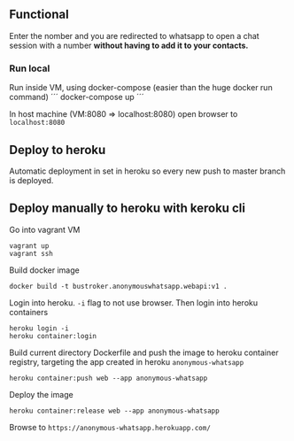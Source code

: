 ## Functional
Enter the nomber and you are redirected to whatsapp to open a chat session with a number **without having to add it to your contacts.**

### Run local
Run inside VM, using docker-compose (easier than the huge docker run command)
´´´
docker-compose up
´´´

In host machine (VM:8080 => localhost:8080) open browser to `localhost:8080`

## Deploy to heroku
Automatic deployment in set in heroku so every new push to master branch is deployed.


## Deploy manually to heroku with keroku cli
Go into vagrant VM
```
vagrant up
vagrant ssh
```

Build docker image
```
docker build -t bustroker.anonymouswhatsapp.webapi:v1 .
```

Login into heroku. `-i` flag to not use browser.
Then login into heroku containers
```
heroku login -i
heroku container:login
```

Build current directory Dockerfile and push the image to heroku container registry, targeting the app created in heroku `anonymous-whatsapp`
```
heroku container:push web --app anonymous-whatsapp
```

Deploy the image
```
heroku container:release web --app anonymous-whatsapp
```

Browse to `https://anonymous-whatsapp.herokuapp.com/`